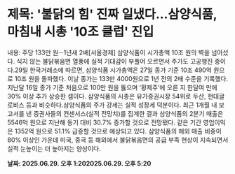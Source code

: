 # **제목: '불닭의 힘' 진짜 일냈다…삼양식품, 마침내 시총 '10조 클럽' 진입**

  내용: 주당 133만 원···1년새 2배[서울경제] 삼양식품이 시가총액 10조 원의 벽을 넘어섰다. 식지 않는 불닭볶음면 열풍에 실적 기대감이 부풀어 오르면서 주가도 고공행진 중이다.29일 한국거래소에 따르면, 삼양식품 시가총액은 27일 종가 기준 10조 490억 원으로 10조 원을 돌파했다. 이날 종가는 133만 4000원으로 1년 전의 2배 수준을 기록했다. 지난달 16일 종가 기준 처음으로 100만 원을 뚫으며 ‘황제주’에 오른 지 한달여 만에 30% 이상 추가 상승한 셈이다. 삼양식품의 시총은 유가증권시장 54위로 두산, 현대글로비스 등과 비슷하다.삼양식품의 주가 강세는 실적 성장세 덕분이다. 최근 1개월 내 보고서를 낸 증권사들의 컨센서스(실적 전망치)를 집계한 결과 삼양식품의 2분기 매출은 5546억 원으로 지난해 동기 대비 30.7% 증가할 것으로 전망됐다. 같은 기간 영업이익은 1352억 원으로 51.1% 급증할 것으로 예상되고 있다. 삼양식품의 해외 매출 비중이 80% 이상인 가운데 미국, 중국 등 해외에서 불닭볶음면의 공급 부족 현상이 지속되면서 실적 눈높이는 더 높아지는 양상이다.

  **날짜: 2025.06.29. 오후 1:202025.06.29. 오후 5:20**